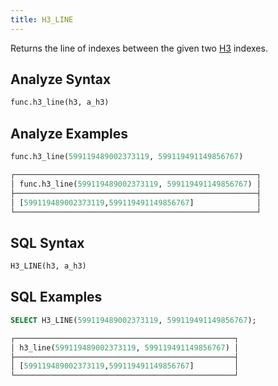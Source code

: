```yaml
---
title: H3_LINE
---
```


Returns the line of indexes between the given two [H3](https://eng.uber.com/h3/) indexes.

## Analyze Syntax

```python
func.h3_line(h3, a_h3)
```

## Analyze Examples

```python
func.h3_line(599119489002373119, 599119491149856767)

┌──────────────────────────────────────────────────────┐
│ func.h3_line(599119489002373119, 599119491149856767) │
├──────────────────────────────────────────────────────┤
│ [599119489002373119,599119491149856767]              │
└──────────────────────────────────────────────────────┘
```

## SQL Syntax

```sql
H3_LINE(h3, a_h3)
```

## SQL Examples

```sql
SELECT H3_LINE(599119489002373119, 599119491149856767);

┌─────────────────────────────────────────────────┐
│ h3_line(599119489002373119, 599119491149856767) │
├─────────────────────────────────────────────────┤
│ [599119489002373119,599119491149856767]         │
└─────────────────────────────────────────────────┘
```